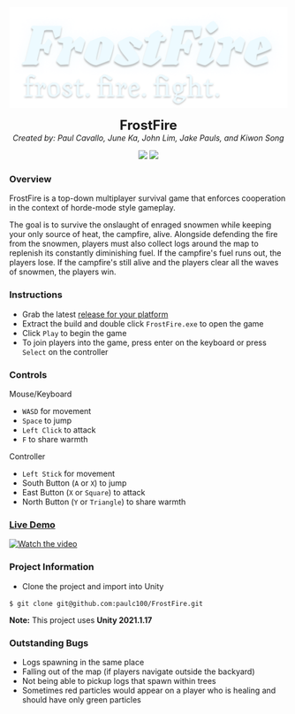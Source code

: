 <p align="center">
    <img src="./Assets/Design/Menus/MainMenu/Hero.png" alt="FrostFire" />
</p>
<p align="center">
    <font size="5"><strong>FrostFire</strong></font><br />
    <em>Created by: Paul Cavallo, June Ka, John Lim, Jake Pauls, and Kiwon Song</em>
</p>
<p align="center">
    <a href="https://unity.com/"><img src="https://img.shields.io/badge/Made%20with-Unity-57b9d3.svg?style=flat&logo=unity" /></a>
    <img src="https://img.shields.io/badge/-v2021.1.17-57b9d3?style=flat" />
</p>

### Overview 

FrostFire is a top-down multiplayer survival game that enforces cooperation in the context of horde-mode style gameplay.

The goal is to survive the onslaught of enraged snowmen while keeping your only source of heat, the campfire, alive. 
Alongside defending the fire from the snowmen, players must also collect logs around the map to replenish its constantly diminishing fuel. 
If the campfire's fuel runs out, the players lose. If the campfire's still alive and the players clear all the waves of snowmen, the players win.

### Instructions

- Grab the latest [release for your platform](https://github.com/paulc100/FrostFire/releases)
- Extract the build and double click `FrostFire.exe` to open the game
- Click `Play` to begin the game
- To join players into the game, press enter on the keyboard or press `Select` on the controller
### Controls

Mouse/Keyboard
- `WASD` for movement
- `Space` to jump
- `Left Click` to attack
- `F` to share warmth

Controller
- `Left Stick` for movement
- South Button (`A` or `X`) to jump
- East Button (`X` or `Square`) to attack
- North Button (`Y` or `Triangle`) to share warmth

### [Live Demo](https://www.youtube.com/watch?v=USLnmfNqFdk)

[![Watch the video](https://github.com/user-attachments/assets/9d660d0f-e5ac-4153-aff8-7ca57d57ccad)](https://www.youtube.com/watch?v=USLnmfNqFdk)

### Project Information
- Clone the project and import into Unity
```
$ git clone git@github.com:paulc100/FrostFire.git
```

**Note:** This project uses **Unity 2021.1.17**

### Outstanding Bugs

- Logs spawning in the same place
- Falling out of the map (if players navigate outside the backyard)
- Not being able to pickup logs that spawn within trees
- Sometimes red particles would appear on a player who is healing and should have only green particles
